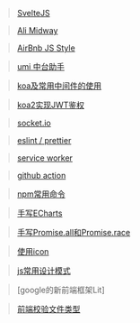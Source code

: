 > [SvelteJS](https://zhuanlan.zhihu.com/p/97825481)

> [Ali Midway](https://www.yuque.com/midwayjs/faas/quick_start)

> [AirBnb JS Style](https://github.com/airbnb/javascript)

> [umi 中台助手](https://dfocusgroup.github.io/generator-umi/)

> [koa及常用中间件的使用](https://juejin.cn/post/6914163421208412173#heading-7)

> [koa2实现JWT鉴权](https://juejin.cn/post/6921493257578872845)

> [socket.io](https://www.w3cschool.cn/socket/socket-odxe2egl.html)

> [eslint / prettier](https://zhuanlan.zhihu.com/p/80574300)

> [service worker](https://zhuanlan.zhihu.com/p/115243059)

> [github action](https://juejin.cn/post/6950799922178310152#heading-18)

> [npm常用命令](https://juejin.cn/post/6950817077670182943)

> [手写ECharts](https://juejin.cn/post/6950684708443258894)

> [手写Promise.all和Promise.race](https://juejin.cn/post/6976028030770610213)

> [使用icon](https://juejin.cn/post/6844903517564436493)

> [js常用设计模式](https://juejin.cn/user/632923402807534)

> [google的新前端框架Lit]

> [前端校验文件类型](https://juejin.cn/post/6971935704938971173)